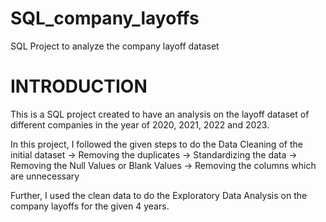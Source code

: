 # SQL_company_layoffs
SQL Project to analyze the company layoff dataset 

# INTRODUCTION
This is a SQL project created to have an analysis on the layoff dataset of different companies in the year of 2020, 2021, 2022 and 2023.

In this project, I followed the given steps to do the Data Cleaning of the initial dataset 
-> Removing the duplicates
-> Standardizing the data
-> Removing the Null Values or Blank Values
-> Removing the columns which are unnecessary

Further, I used the clean data to do the Exploratory Data Analysis on the company layoffs for the given 4 years.

